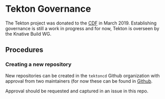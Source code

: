 # Tekton Governance

The Tekton project was donated to the [CDF](cd.foundation) in March 2019.
Establishing governance is still a work in progress and for now, Tekton is
overseen by the Knative Build WG.

## Procedures

### Creating a new repository

New repositories can be created in the `tektoncd` Github organization with approval from two
maintainers (for now these can be found in [Github](https://github.com/orgs/tektoncd/teams/maintainers/members).

Approval should be requested and captured in an issue in this repo.
